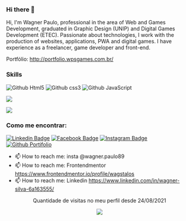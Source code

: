 ### Hi there 👋
Hi, I'm Wagner Paulo, professional in the area of Web and Games Development, graduated in Graphic Design (UNIP) and Digital Games Development (ETEC). Passionate about technologies, I work with the production of websites, applications, PWA and digital games. I have experience as a freelancer, game developer and front-end.

Portfólio: http://portfolio.wpsgames.com.br/


### Skills

![Github Html5](https://img.shields.io/badge/HTML5-E34F26?style=for-the-badge&logo=html5&logoColor=white)
![Github css3](https://img.shields.io/badge/CSS3-1572B6?style=for-the-badge&logo=css3&logoColor=white)
![Github JavaScript](https://img.shields.io/badge/JavaScript-F7DF1E?style=for-the-badge&logo=javascript&logoColor=black)


![](https://github.com/wagstalos/github-stats/blob/master/generated/overview.svg)

![](https://github.com/wagstalos/github-stats/blob/master/generated/languages.svg)


### Como me encontrar:

[![Linkedin Badge](https://img.shields.io/badge/LinkedIn-0077B5?style=for-the-badge&logo=linkedin&logoColor=white&link=https://www.linkedin.com/in/wagner-silva-6a163555/)](https://www.linkedin.com/in/wagner-silva-6a163555/)
[![Facebook Badge](https://img.shields.io/badge/Facebook-1877F2?style=for-the-badge&logo=facebook&logoColor=white&link=)](https://www.facebook.com/wagstalos/)
[![Instagram Badge](https://img.shields.io/badge/Instagram-E4405F?style=for-the-badge&logo=instagram&logoColor=white&link=https://www.instagram.com/wagner.paulo89/)](https://www.instagram.com/wagner.paulo89/)
[![Github Portifolio](https://img.shields.io/badge/Portfolio-{feca57}?style=for-the-badge&logo={Portifolio}&logoColor=white&link=http://portfolio.wpsgames.com.br/)](http://portfolio.wpsgames.com.br/)


- 📫 How to reach me: insta @wagner.paulo89 
- 📫 How to reach me: Frontendmentor https://www.frontendmentor.io/profile/wagstalos
- 📫 How to reach me: Linkedin https://www.linkedin.com/in/wagner-silva-6a163555/
<!--
**wagstalos/wagstalos** is a ✨ _special_ ✨ repository because its `README.md` (this file) appears on your GitHub profile.

<p align="center">   <img alingn="center" src="https://profile-counter.glitch.me/SeuPerfildoGitHub/count.svg" /></p>

Here are some ideas to get you started:

- 🔭 I’m currently working on ...
- 🌱 I’m currently learning ...
- 👯 I’m looking to collaborate on ...
- 🤔 I’m looking for help with ...
- 💬 Ask me about ...
- 📫 How to reach me: ...
- 😄 Pronouns: ...
- ⚡ Fun fact: ...
-->


<p align="center"> Quantidade  de visitas no meu perfil desde 24/08/2021  </p>
<p align="center">   <img alingn="center" src="https://profile-counter.glitch.me/wagstalos/count.svg" /></p>



